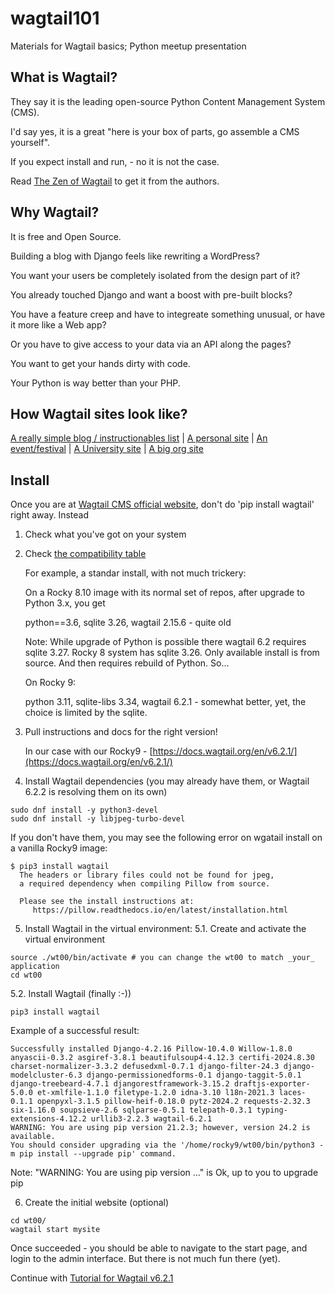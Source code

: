 # wagtail101
Materials for Wagtail basics; Python meetup presentation

## What is Wagtail?

They say it is the leading open-source Python Content Management System (CMS).

I'd say yes, it is a great "here is your box of parts, go assemble a CMS yourself".

If you expect install and run, - no it is not the case.

Read [The Zen of Wagtail](https://docs.wagtail.org/en/stable/getting_started/the_zen_of_wagtail.html) to get it from the authors.

## Why Wagtail?

It is free and Open Source.

Building a blog with Django feels like rewriting a WordPress?

You want your users be completely isolated from the design part of it?

You already touched Django and want a boost with pre-built blocks?

You have a feature creep and have to integreate something unusual, or have it more like a Web app?

Or you have to give access to your data via an API along the pages?

You want to get your hands dirty with code.

Your Python is way better than your PHP.

## How Wagtail sites look like?
[A really simple blog / instructionables list](https://www.csanim.com/) | [A personal site](https://www.mahnamahna.net/) | [An event/festival](https://www.jazzfestival.nz/) | 
[A University site](https://www.utas.edu.au/) | [A big org site](https://www.jpl.nasa.gov/)

## Install

Once you are at [Wagtail CMS official website](https://wagtail.org/), don't do 'pip install wagtail' right away. Instead

1. Check what you've got on your system
   
2. Check [the compatibility table](https://docs.wagtail.org/en/stable/releases/upgrading.html#compatible-django-python-versions)

   For example, a standar install, with not much trickery:
   
   On a Rocky 8.10 image with its normal set of repos, after upgrade to Python 3.x, you get
   
   python==3.6, sqlite 3.26, wagtail 2.15.6 - quite old

   Note: While upgrade of Python is possible there wagtail 6.2 requires sqlite 3.27. Rocky 8 system has sqlite 3.26. Only available install is from source. And then requires rebuild of Python. So...

   On Rocky 9:

   python 3.11, sqlite-libs 3.34, wagtail 6.2.1 - somewhat better, yet, the choice is limited by the sqlite.
   
3. Pull instructions and docs for the right version!

   In our case with our Rocky9 - [https://docs.wagtail.org/en/v6.2.1/](https://docs.wagtail.org/en/v6.2.1/)

4. Install Wagtail dependencies (you may already have them, or Wagtail 6.2.2 is resolving them on its own)
```
sudo dnf install -y python3-devel
sudo dnf install -y libjpeg-turbo-devel
```
If you don't have them, you may see the following error on wgatail install on a vanilla Rocky9 image:
```
$ pip3 install wagtail
  The headers or library files could not be found for jpeg,
  a required dependency when compiling Pillow from source.
    
  Please see the install instructions at:
     https://pillow.readthedocs.io/en/latest/installation.html
```

5. Install Wagtail in the virtual environment:
5.1. Create and activate the virtual environment
```
source ./wt00/bin/activate # you can change the wt00 to match _your_ application
cd wt00
```
5.2. Install Wagtail (finally :-))
```
pip3 install wagtail
```
Example of a successful result:
```
Successfully installed Django-4.2.16 Pillow-10.4.0 Willow-1.8.0 anyascii-0.3.2 asgiref-3.8.1 beautifulsoup4-4.12.3 certifi-2024.8.30 charset-normalizer-3.3.2 defusedxml-0.7.1 django-filter-24.3 django-modelcluster-6.3 django-permissionedforms-0.1 django-taggit-5.0.1 django-treebeard-4.7.1 djangorestframework-3.15.2 draftjs-exporter-5.0.0 et-xmlfile-1.1.0 filetype-1.2.0 idna-3.10 l18n-2021.3 laces-0.1.1 openpyxl-3.1.5 pillow-heif-0.18.0 pytz-2024.2 requests-2.32.3 six-1.16.0 soupsieve-2.6 sqlparse-0.5.1 telepath-0.3.1 typing-extensions-4.12.2 urllib3-2.2.3 wagtail-6.2.1
WARNING: You are using pip version 21.2.3; however, version 24.2 is available.
You should consider upgrading via the '/home/rocky9/wt00/bin/python3 -m pip install --upgrade pip' command.
```
Note: "WARNING: You are using pip version ..." is Ok, up to you to upgrade pip

6. Create the initial website (optional)
```
cd wt00/
wagtail start mysite
```
Once succeeded - you should be able to navigate to the start page, and login to the admin interface. But there is not much fun there (yet).

Continue with [Tutorial for Wagtail v6.2.1](https://docs.wagtail.org/en/v6.2.1/getting_started/tutorial.html)
